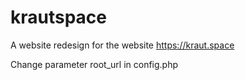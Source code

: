 # krautspace
A website redesign for the website https://kraut.space

Change parameter root_url in config.php
